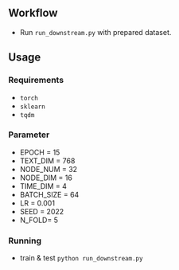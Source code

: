 ## Workflow

- Run `run_downstream.py` with prepared dataset.

## Usage

### Requirements
- `torch`
- `sklearn`
- `tqdm`

### Parameter

- EPOCH = 15
- TEXT_DIM = 768
- NODE_NUM = 32
- NODE_DIM = 16
- TIME_DIM = 4
- BATCH_SIZE = 64
- LR = 0.001
- SEED = 2022
- N_FOLD= 5


### Running

- train & test `python run_downstream.py`
